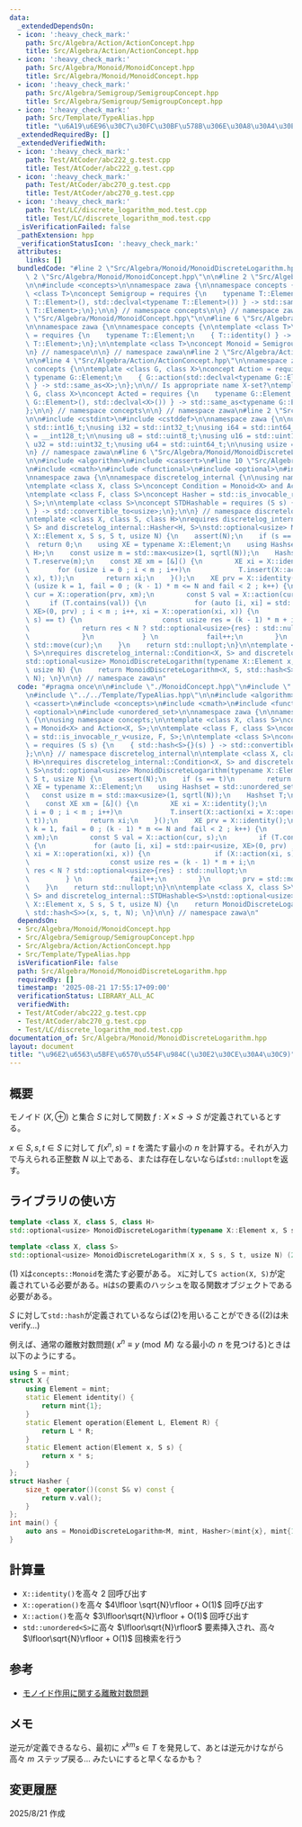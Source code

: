 ```yaml
---
data:
  _extendedDependsOn:
  - icon: ':heavy_check_mark:'
    path: Src/Algebra/Action/ActionConcept.hpp
    title: Src/Algebra/Action/ActionConcept.hpp
  - icon: ':heavy_check_mark:'
    path: Src/Algebra/Monoid/MonoidConcept.hpp
    title: Src/Algebra/Monoid/MonoidConcept.hpp
  - icon: ':heavy_check_mark:'
    path: Src/Algebra/Semigroup/SemigroupConcept.hpp
    title: Src/Algebra/Semigroup/SemigroupConcept.hpp
  - icon: ':heavy_check_mark:'
    path: Src/Template/TypeAlias.hpp
    title: "\u6A19\u6E96\u30C7\u30FC\u30BF\u578B\u306E\u30A8\u30A4\u30EA\u30A2\u30B9"
  _extendedRequiredBy: []
  _extendedVerifiedWith:
  - icon: ':heavy_check_mark:'
    path: Test/AtCoder/abc222_g.test.cpp
    title: Test/AtCoder/abc222_g.test.cpp
  - icon: ':heavy_check_mark:'
    path: Test/AtCoder/abc270_g.test.cpp
    title: Test/AtCoder/abc270_g.test.cpp
  - icon: ':heavy_check_mark:'
    path: Test/LC/discrete_logarithm_mod.test.cpp
    title: Test/LC/discrete_logarithm_mod.test.cpp
  _isVerificationFailed: false
  _pathExtension: hpp
  _verificationStatusIcon: ':heavy_check_mark:'
  attributes:
    links: []
  bundledCode: "#line 2 \"Src/Algebra/Monoid/MonoidDiscreteLogarithm.hpp\"\n\n#line\
    \ 2 \"Src/Algebra/Monoid/MonoidConcept.hpp\"\n\n#line 2 \"Src/Algebra/Semigroup/SemigroupConcept.hpp\"\
    \n\n#include <concepts>\n\nnamespace zawa {\n\nnamespace concepts {\n\ntemplate\
    \ <class T>\nconcept Semigroup = requires {\n    typename T::Element;\n    { T::operation(std::declval<typename\
    \ T::Element>(), std::declval<typename T::Element>()) } -> std::same_as<typename\
    \ T::Element>;\n};\n\n} // namespace concepts\n\n} // namespace zawa\n#line 4\
    \ \"Src/Algebra/Monoid/MonoidConcept.hpp\"\n\n#line 6 \"Src/Algebra/Monoid/MonoidConcept.hpp\"\
    \n\nnamespace zawa {\n\nnamespace concepts {\n\ntemplate <class T>\nconcept Identitiable\
    \ = requires {\n    typename T::Element;\n    { T::identity() } -> std::same_as<typename\
    \ T::Element>;\n};\n\ntemplate <class T>\nconcept Monoid = Semigroup<T> and Identitiable<T>;\n\
    \n} // namespace\n\n} // namespace zawa\n#line 2 \"Src/Algebra/Action/ActionConcept.hpp\"\
    \n\n#line 4 \"Src/Algebra/Action/ActionConcept.hpp\"\n\nnamespace zawa {\n\nnamespace\
    \ concepts {\n\ntemplate <class G, class X>\nconcept Action = requires {\n   \
    \ typename G::Element;\n    { G::action(std::declval<typename G::Element>(), std::declval<X>())\
    \ } -> std::same_as<X>;\n};\n\n// Is appropriate name X-set?\ntemplate <class\
    \ G, class X>\nconcept Acted = requires {\n    typename G::Element;\n    { G::acted(std::declval<typename\
    \ G::Element>(), std::declval<X>()) } -> std::same_as<typename G::Element>;\n\
    };\n\n} // namespace concepts\n\n} // namespace zawa\n#line 2 \"Src/Template/TypeAlias.hpp\"\
    \n\n#include <cstdint>\n#include <cstddef>\n\nnamespace zawa {\n\nusing i16 =\
    \ std::int16_t;\nusing i32 = std::int32_t;\nusing i64 = std::int64_t;\nusing i128\
    \ = __int128_t;\n\nusing u8 = std::uint8_t;\nusing u16 = std::uint16_t;\nusing\
    \ u32 = std::uint32_t;\nusing u64 = std::uint64_t;\n\nusing usize = std::size_t;\n\
    \n} // namespace zawa\n#line 6 \"Src/Algebra/Monoid/MonoidDiscreteLogarithm.hpp\"\
    \n\n#include <algorithm>\n#include <cassert>\n#line 10 \"Src/Algebra/Monoid/MonoidDiscreteLogarithm.hpp\"\
    \n#include <cmath>\n#include <functional>\n#include <optional>\n#include <unordered_set>\n\
    \nnamespace zawa {\n\nnamespace discretelog_internal {\n\nusing namespace concepts;\n\
    \ntemplate <class X, class S>\nconcept Condition = Monoid<X> and Action<X, S>;\n\
    \ntemplate <class F, class S>\nconcept Hasher = std::is_invocable_r_v<usize, F,\
    \ S>;\n\ntemplate <class S>\nconcept STDHashable = requires (S s) {\n    { std::hash<S>{}(s)\
    \ } -> std::convertible_to<usize>;\n};\n\n} // namespace discretelog_internal\n\
    \ntemplate <class X, class S, class H>\nrequires discretelog_internal::Condition<X,\
    \ S> and discretelog_internal::Hasher<H, S>\nstd::optional<usize> MonoidDiscreteLogarithm(typename\
    \ X::Element x, S s, S t, usize N) {\n    assert(N);\n    if (s == t)\n      \
    \  return 0;\n    using XE = typename X::Element;\n    using Hashset = std::unordered_set<S,\
    \ H>;\n    const usize m = std::max<usize>(1, sqrtl(N));\n    Hashset T;\n   \
    \ T.reserve(m);\n    const XE xm = [&]() {\n        XE xi = X::identity();\n \
    \       for (usize i = 0 ; i < m ; i++)\n            T.insert(X::action(xi = X::operation(xi,\
    \ x), t));\n        return xi;\n    }();\n    XE prv = X::identity();\n    for\
    \ (usize k = 1, fail = 0 ; (k - 1) * m <= N and fail < 2 ; k++) {\n        XE\
    \ cur = X::operation(prv, xm);\n        const S val = X::action(cur, s);\n   \
    \     if (T.contains(val)) {\n            for (auto [i, xi] = std::pair<usize,\
    \ XE>(0, prv) ; i < m ; i++, xi = X::operation(xi, x)) {\n                if (X::action(xi,\
    \ s) == t) {\n                    const usize res = (k - 1) * m + i;\n       \
    \             return res < N ? std::optional<usize>{res} : std::nullopt;\n   \
    \             }\n            } \n            fail++;\n        }\n        prv =\
    \ std::move(cur);\n    }\n    return std::nullopt;\n}\n\ntemplate <class X, class\
    \ S>\nrequires discretelog_internal::Condition<X, S> and discretelog_internal::STDHashable<S>\n\
    std::optional<usize> MonoidDiscreteLogarithm(typename X::Element x, S s, S t,\
    \ usize N) {\n    return MonoidDiscreteLogarithm<X, S, std::hash<S>>(x, s, t,\
    \ N); \n}\n\n} // namespace zawa\n"
  code: "#pragma once\n\n#include \"./MonoidConcept.hpp\"\n#include \"../Action/ActionConcept.hpp\"\
    \n#include \"../../Template/TypeAlias.hpp\"\n\n#include <algorithm>\n#include\
    \ <cassert>\n#include <concepts>\n#include <cmath>\n#include <functional>\n#include\
    \ <optional>\n#include <unordered_set>\n\nnamespace zawa {\n\nnamespace discretelog_internal\
    \ {\n\nusing namespace concepts;\n\ntemplate <class X, class S>\nconcept Condition\
    \ = Monoid<X> and Action<X, S>;\n\ntemplate <class F, class S>\nconcept Hasher\
    \ = std::is_invocable_r_v<usize, F, S>;\n\ntemplate <class S>\nconcept STDHashable\
    \ = requires (S s) {\n    { std::hash<S>{}(s) } -> std::convertible_to<usize>;\n\
    };\n\n} // namespace discretelog_internal\n\ntemplate <class X, class S, class\
    \ H>\nrequires discretelog_internal::Condition<X, S> and discretelog_internal::Hasher<H,\
    \ S>\nstd::optional<usize> MonoidDiscreteLogarithm(typename X::Element x, S s,\
    \ S t, usize N) {\n    assert(N);\n    if (s == t)\n        return 0;\n    using\
    \ XE = typename X::Element;\n    using Hashset = std::unordered_set<S, H>;\n \
    \   const usize m = std::max<usize>(1, sqrtl(N));\n    Hashset T;\n    T.reserve(m);\n\
    \    const XE xm = [&]() {\n        XE xi = X::identity();\n        for (usize\
    \ i = 0 ; i < m ; i++)\n            T.insert(X::action(xi = X::operation(xi, x),\
    \ t));\n        return xi;\n    }();\n    XE prv = X::identity();\n    for (usize\
    \ k = 1, fail = 0 ; (k - 1) * m <= N and fail < 2 ; k++) {\n        XE cur = X::operation(prv,\
    \ xm);\n        const S val = X::action(cur, s);\n        if (T.contains(val))\
    \ {\n            for (auto [i, xi] = std::pair<usize, XE>(0, prv) ; i < m ; i++,\
    \ xi = X::operation(xi, x)) {\n                if (X::action(xi, s) == t) {\n\
    \                    const usize res = (k - 1) * m + i;\n                    return\
    \ res < N ? std::optional<usize>{res} : std::nullopt;\n                }\n   \
    \         } \n            fail++;\n        }\n        prv = std::move(cur);\n\
    \    }\n    return std::nullopt;\n}\n\ntemplate <class X, class S>\nrequires discretelog_internal::Condition<X,\
    \ S> and discretelog_internal::STDHashable<S>\nstd::optional<usize> MonoidDiscreteLogarithm(typename\
    \ X::Element x, S s, S t, usize N) {\n    return MonoidDiscreteLogarithm<X, S,\
    \ std::hash<S>>(x, s, t, N); \n}\n\n} // namespace zawa\n"
  dependsOn:
  - Src/Algebra/Monoid/MonoidConcept.hpp
  - Src/Algebra/Semigroup/SemigroupConcept.hpp
  - Src/Algebra/Action/ActionConcept.hpp
  - Src/Template/TypeAlias.hpp
  isVerificationFile: false
  path: Src/Algebra/Monoid/MonoidDiscreteLogarithm.hpp
  requiredBy: []
  timestamp: '2025-08-21 17:55:17+09:00'
  verificationStatus: LIBRARY_ALL_AC
  verifiedWith:
  - Test/AtCoder/abc222_g.test.cpp
  - Test/AtCoder/abc270_g.test.cpp
  - Test/LC/discrete_logarithm_mod.test.cpp
documentation_of: Src/Algebra/Monoid/MonoidDiscreteLogarithm.hpp
layout: document
title: "\u96E2\u6563\u5BFE\u6570\u554F\u984C(\u30E2\u30CE\u30A4\u30C9)"
---
```


## 概要

モノイド $(X, \oplus)$ と集合 $S$ に対して関数 $f : X\times S\rightarrow S$ が定義されているとする。

$x \in S, s, t \in S$ に対して $f(x^{n}, s) = t$ を満たす最小の $n$ を計算する。それが入力で与えられる正整数 $N$ 以上である、または存在しないならば`std::nullopt`を返す。

## ライブラリの使い方

```cpp
template <class X, class S, class H>
std::optional<usize> MonoidDiscreteLogarithm(typename X::Element x, S s, S t, usize N)  (1)

template <class X, class S>
std::optional<usize> MonoidDiscreteLogarithm(X x, S s, S t, usize N) (2)
```

(1) `X`は`concepts::Monoid`を満たす必要がある。 `X`に対して`S action(X, S)`が定義されている必要がある。`H`は`S`の要素のハッシュを取る関数オブジェクトである必要がある。

$S$ に対して`std::hash`が定義されているならば(2)を用いることができる((2)は未verify...)

例えば、通常の離散対数問題( $x^{n} \equiv y\pmod{M}$ なる最小の $n$ を見つける)ときは以下のようにする。

```cpp
using S = mint;
struct X {
    using Element = mint;
    static Element identity() {
        return mint{1};
    }
    static Element operation(Element L, Element R) {
        return L * R;
    }
    static Element action(Element x, S s) {
        return x * s;
    }
};
struct Hasher {
    size_t operator()(const S& v) const {
        return v.val();
    }
};
int main() {
    auto ans = MonoidDiscreteLogarithm<M, mint, Hasher>(mint{x}, mint{1}, mint{y}, M);
}
```

## 計算量

- `X::identity()`を高々 $2$ 回呼び出す
- `X::operation()`を高々 $4\lfloor \sqrt{N}\rfloor + O(1)$ 回呼び出す
- `X::action()`を高々 $3\lfloor\sqrt{N}\rfloor + O(1)$ 回呼び出す
- `std::unordered<S>`に高々 $\lfloor\sqrt{N}\rfloor$ 要素挿入され、高々 $\lfloor\sqrt{N}\rfloor + O(1)$ 回検索を行う

## 参考

- [モノイド作用に関する離散対数問題](https://maspypy.com/%E3%83%A2%E3%83%8E%E3%82%A4%E3%83%89%E4%BD%9C%E7%94%A8%E3%81%AB%E9%96%A2%E3%81%99%E3%82%8B%E9%9B%A2%E6%95%A3%E5%AF%BE%E6%95%B0%E5%95%8F%E9%A1%8C)

## メモ

逆元が定義できるなら、最初に $x^{km}s\in T$ を発見して、あとは逆元かけながら高々 $m$ ステップ戻る... みたいにすると早くなるかも？

## 変更履歴

2025/8/21 作成
